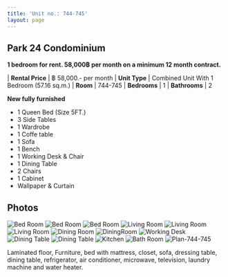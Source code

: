 ```yaml
---
title: 'Unit no.: 744-745'
layout: page
---
```


## Park 24 Condominium

**1 bedroom for rent. 58,000฿ per month on a minimum 12 month contract.**

| **Rental Price** |  ฿ 58,000.- per month
| **Unit Type** |  Combined Unit With 1 Bedroom (57.16 sq.m.)
| **Room** |  744-745
| **Bedrooms** |  1
| **Bathrooms** |  2

**New fully furnished**

* 1 Queen Bed (Size 5FT.)
* 3 Side Tables
* 1 Wardrobe
* 1 Coffe table
* 1 Sofa
* 1 Bench
* 1 Working Desk & Chair
* 1 Dining Table
* 2 Chairs
* 1 Cabinet
* Wallpaper & Curtain

## Photos

![Bed Room](/Type3-1.jpg)
![Bed Room](/Type3-2.jpg)
![Bed Room](/Type3-3.jpg)
![Living Room](/Type3-4.jpg)
![Living Room](/Type3-5.jpg)
![Living Room](/Type3-6.jpg)
![Dining Room](/Type3-7.jpg)
![DiningRoom](/Type3-8.jpg)
![Working Desk](/Type3-9.jpg)
![Dining Table](/Type3-10.jpg)
![Dining Table](/Type3-11.jpg)
![Kitchen](/Type3-12.jpg)
![Bath Room](/Type3-13.jpg)
![Plan-744-745](/744-749.jpg)

Laminated floor, Furniture, bed with mattress, closet, sofa, dressing table,
dining table, refrigerator, air conditioner, microwave, television, laundry
machine and water heater.
